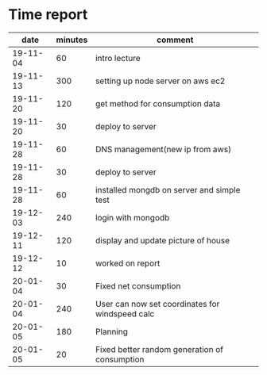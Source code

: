 # Time report

|date|minutes|comment|
|----|-------|-------|
|19-11-04|60|intro lecture|
|19-11-13|300|setting up node server on aws ec2|
|19-11-20|120|get method for consumption data|
|19-11-20|30|deploy to server|
|19-11-28|60|DNS management(new ip from aws)|
|19-11-28|30|deploy to server|
|19-11-28|60|installed mongdb on server and simple test|
|19-12-03|240|login with mongodb|
|19-12-11|120|display and update picture of house|
|19-12-12|10|worked on report|
|20-01-04|30|Fixed net consumption|
|20-01-04|240|User can now set coordinates for windspeed calc|
|20-01-05|180|Planning|
|20-01-05|20|Fixed better random generation of consumption|
